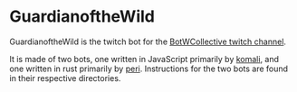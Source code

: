 # GuardianoftheWild
GuardianoftheWild is the twitch bot for the [BotWCollective twitch channel](https://twitch.tv/botwcollective).

It is made of two bots, one written in JavaScript primarily by [komali](https://github.com/PrinceKomali), and one written in rust
primarily by [peri](https://github.com/LtPeriwinkle). Instructions for the two bots are found in their respective directories.
